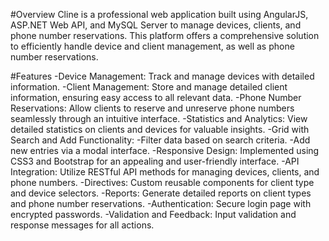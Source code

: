 #Overview
Cline is a professional web application built using AngularJS, ASP.NET Web API, and MySQL Server to manage devices, clients, and phone number reservations.
This platform offers a comprehensive solution to efficiently handle device and client management, as well as phone number reservations.

#Features
-Device Management: Track and manage devices with detailed information.
-Client Management: Store and manage detailed client information, ensuring easy access to all relevant data.
-Phone Number Reservations: Allow clients to reserve and unreserve phone numbers seamlessly through an intuitive interface.
-Statistics and Analytics: View detailed statistics on clients and devices for valuable insights.
-Grid with Search and Add Functionality:
-Filter data based on search criteria.
-Add new entries via a modal interface.
-Responsive Design: Implemented using CSS3 and Bootstrap for an appealing and user-friendly interface.
-API Integration: Utilize RESTful API methods for managing devices, clients, and phone numbers.
-Directives: Custom reusable components for client type and device selectors.
-Reports: Generate detailed reports on client types and phone number reservations.
-Authentication: Secure login page with encrypted passwords.
-Validation and Feedback: Input validation and response messages for all actions.
